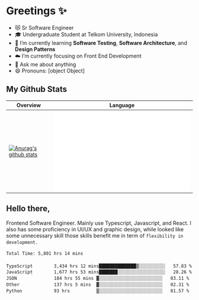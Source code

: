 # Greetings ✨
- 😻 Sr Software Engineer
- 🎓 Undergraduate Student at Telkom University, Indonesia
- 🌱 I’m currently learning **Software Testing**, **Software Architecture**, and **Design Patterns**
- ☁️ I’m currently focusing on Front End Development
- 💬 Ask me about anything
- 😄 Pronouns: [object Object]

## My Github Stats

| Overview | Language |
| --- | --- |
|[![Anurag's github stats](https://github-readme-stats.vercel.app/api?username=abui-am&count_private=true)](https://github.com/anuraghazra/github-readme-stats)|![Language](https://raw.githubusercontent.com/abui-am/stats/c6455f656dfce7acd3951e5ec5b25d72af0b2ee3/generated/languages.svg)|

## Hello there, 
Frontend Software Engineer. 
Mainly use Typescript, Javascript, and React. I also has some proficiency in UI/UX and graphic design, while looked like some unnecessary skill those skills benefit me in term of `flexibility in development.`


<!--START_SECTION:waka-->

```txt
Total Time: 5,801 hrs 14 mins

TypeScript        3,434 hrs 12 mins██████████████▒░░░░░░░░░░   57.83 %
JavaScript        1,677 hrs 53 mins███████░░░░░░░░░░░░░░░░░░   28.26 %
JSON              184 hrs 55 mins ▓░░░░░░░░░░░░░░░░░░░░░░░░   03.11 %
Other             137 hrs 5 mins  ▓░░░░░░░░░░░░░░░░░░░░░░░░   02.31 %
Python            93 hrs          ▒░░░░░░░░░░░░░░░░░░░░░░░░   01.57 %
```

<!--END_SECTION:waka-->
